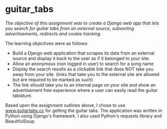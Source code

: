 # guitar_tabs
_The objective of this assignment was to create a Django web app that lets you search for guitar tabs from an external source, subverting advertisements, redirects and cookie tracking._

The learning objectives were as follows:
- Build a Django web application that scrapes its data from an external source and display it back to the user as if it belonged to your site.
- Allow an anonymous (non logged in user) to search for a song name
- Display the search results as a clickable link that does NOT take you away from your site. (links that take you to the external site are allowed but are required to be marked as such)
- The link should take you to an internal page on your site and show an advertisement free experience where a user can easily read the guitar tablature.

Based upon the assignment outlines above, I chose to use www.guitartabs.cc for getting the guitar tabs.  The application was written in Python using Django's framework.  I also used Python's requests library and BeautifulSoup.
